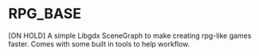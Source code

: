 # RPG_BASE
[ON HOLD]
A simple Libgdx SceneGraph to make creating rpg-like games faster. Comes with some built in tools to help workflow. 
